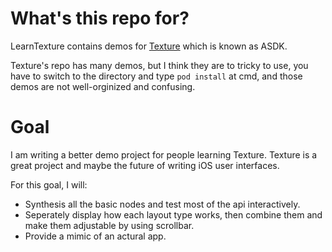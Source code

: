 # What's this repo for?

LearnTexture contains demos for [Texture](http://texturegroup.org/docs/layout2-quickstart.html) which is known as ASDK.

Texture's repo has many demos, but I think they are to tricky to use, you have to switch to the directory and type `pod install` at cmd, and those demos are not well-orginized and confusing.

# Goal

I am writing a better demo project for people learning Texture. Texture is a great project and maybe the future of writing iOS user interfaces.

For this goal, I will:

- Synthesis all the basic nodes and test most of the api interactively.
- Seperately display how each layout type works, then combine them and make them adjustable by using scrollbar.
- Provide a mimic of an actural app.


